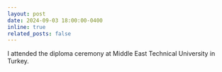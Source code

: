 ```yaml
---
layout: post
date: 2024-09-03 18:00:00-0400
inline: true
related_posts: false
---
```


I attended the diploma ceremony at Middle East Technical University in Turkey.


